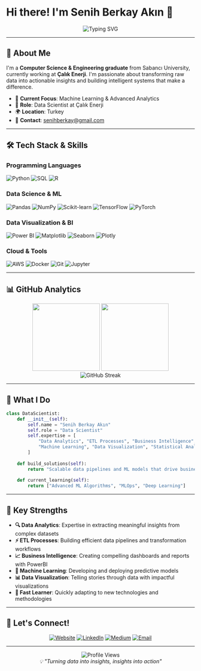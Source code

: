 # Hi there! I'm Senih Berkay Akın 👋

<div align="center">
  <img src="https://readme-typing-svg.herokuapp.com?font=Fira+Code&size=28&duration=3000&pause=1000&color=2F81F7&center=true&vCenter=true&width=600&lines=Data+Scientist+%7C+ML+Engineer;Transforming+Data+into+Insights;Building+Scalable+Solutions;Always+Learning+Something+New" alt="Typing SVG" />
</div>

---

## 🚀 About Me

I'm a **Computer Science & Engineering graduate** from Sabancı University, currently working at **Çalık Enerji**. I'm passionate about transforming raw data into actionable insights and building intelligent systems that make a difference.

- 🔬 **Current Focus**: Machine Learning & Advanced Analytics
- 💼 **Role**: Data Scientist at Çalık Enerji
- 🌍 **Location**: Turkey 
- 📧 **Contact**: senihberkay@gmail.com

---

## 🛠️ Tech Stack & Skills

### Programming Languages
![Python](https://img.shields.io/badge/Python-3776AB?style=for-the-badge&logo=python&logoColor=white)
![SQL](https://img.shields.io/badge/SQL-336791?style=for-the-badge&logo=postgresql&logoColor=white)
![R](https://img.shields.io/badge/R-276DC3?style=for-the-badge&logo=r&logoColor=white)

### Data Science & ML
![Pandas](https://img.shields.io/badge/Pandas-150458?style=for-the-badge&logo=pandas&logoColor=white)
![NumPy](https://img.shields.io/badge/NumPy-013243?style=for-the-badge&logo=numpy&logoColor=white)
![Scikit-learn](https://img.shields.io/badge/Scikit--learn-F7931E?style=for-the-badge&logo=scikit-learn&logoColor=white)
![TensorFlow](https://img.shields.io/badge/TensorFlow-FF6F00?style=for-the-badge&logo=tensorflow&logoColor=white)
![PyTorch](https://img.shields.io/badge/PyTorch-EE4C2C?style=for-the-badge&logo=pytorch&logoColor=white)

### Data Visualization & BI
![Power BI](https://img.shields.io/badge/Power%20BI-F2C811?style=for-the-badge&logo=powerbi&logoColor=black)
![Matplotlib](https://img.shields.io/badge/Matplotlib-11557c?style=for-the-badge&logo=python&logoColor=white)
![Seaborn](https://img.shields.io/badge/Seaborn-3776AB?style=for-the-badge&logo=python&logoColor=white)
![Plotly](https://img.shields.io/badge/Plotly-3F4F75?style=for-the-badge&logo=plotly&logoColor=white)

### Cloud & Tools
![AWS](https://img.shields.io/badge/AWS-232F3E?style=for-the-badge&logo=amazon-aws&logoColor=white)
![Docker](https://img.shields.io/badge/Docker-2496ED?style=for-the-badge&logo=docker&logoColor=white)
![Git](https://img.shields.io/badge/Git-F05032?style=for-the-badge&logo=git&logoColor=white)
![Jupyter](https://img.shields.io/badge/Jupyter-F37626?style=for-the-badge&logo=jupyter&logoColor=white)

---

## 📊 GitHub Analytics

<div align="center">
  <img height="180em" src="https://github-readme-stats.vercel.app/api?username=senihberkay&show_icons=true&theme=tokyonight&include_all_commits=true&count_private=true"/>
  <img height="180em" src="https://github-readme-stats.vercel.app/api/top-langs/?username=senihberkay&layout=compact&langs_count=8&theme=tokyonight"/>
</div>

<div align="center">
  <img src="https://github-readme-streak-stats.herokuapp.com/?user=senihberkay&theme=tokyonight" alt="GitHub Streak" />
</div>

---

## 🎯 What I Do

```python
class DataScientist:
    def __init__(self):
        self.name = "Senih Berkay Akın"
        self.role = "Data Scientist"
        self.expertise = [
            "Data Analytics", "ETL Processes", "Business Intelligence",
            "Machine Learning", "Data Visualization", "Statistical Analysis"
        ]
        
    def build_solutions(self):
        return "Scalable data pipelines and ML models that drive business value"
    
    def current_learning(self):
        return ["Advanced ML Algorithms", "MLOps", "Deep Learning"]
```

---

## 🌟 Key Strengths

- **🔍 Data Analytics**: Expertise in extracting meaningful insights from complex datasets
- **⚡ ETL Processes**: Building efficient data pipelines and transformation workflows  
- **📈 Business Intelligence**: Creating compelling dashboards and reports with PowerBI
- **🤖 Machine Learning**: Developing and deploying predictive models
- **📊 Data Visualization**: Telling stories through data with impactful visualizations
- **🚀 Fast Learner**: Quickly adapting to new technologies and methodologies

---

## 🤝 Let's Connect!

<div align="center">

[![Website](https://img.shields.io/badge/🌐_Portfolio-FF5722?style=for-the-badge&logoColor=white)](https://senihberkay.github.io/)
[![LinkedIn](https://img.shields.io/badge/LinkedIn-0077B5?style=for-the-badge&logo=linkedin&logoColor=white)](https://www.linkedin.com/in/senihberkay/)
[![Medium](https://img.shields.io/badge/Medium-12100E?style=for-the-badge&logo=medium&logoColor=white)](https://medium.com/@senihberkay)
[![Email](https://img.shields.io/badge/Email-D14836?style=for-the-badge&logo=gmail&logoColor=white)](mailto:senihberkay@gmail.com)

</div>

---

<div align="center">
  <img src="https://komarev.com/ghpvc/?username=senihberkay&color=blueviolet&style=for-the-badge&label=Profile+Views" alt="Profile Views" />
</div>

<div align="center">
  <i>💡 "Turning data into insights, insights into action"</i>
</div>
